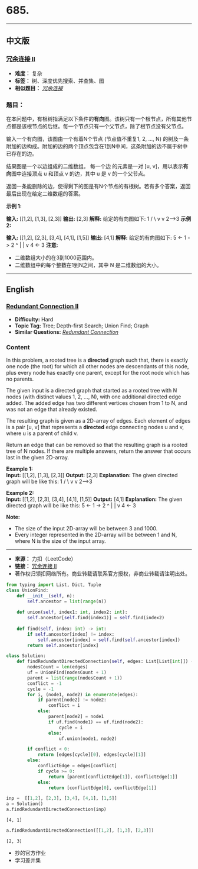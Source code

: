 # **685.**

------

## **中文版**
### [**冗余连接 II**](https://leetcode-cn.com/problems/redundant-connection-ii/)

- **难度：** 复杂
- **标签：** 树、深度优先搜索、并查集、图
- **相似题目：** [*冗余连接*](https://leetcode-cn.com/problems/redundant-connection/)


### **题目：**

在本问题中，有根树指满足以下条件的**有向**图。该树只有一个根节点，所有其他节点都是该根节点的后继。每一个节点只有一个父节点，除了根节点没有父节点。

 输入一个有向图，该图由一个有着N个节点 (节点值不重复1, 2, ..., N) 的树及一条附加的边构成。附加的边的两个顶点包含在1到N中间，这条附加的边不属于树中已存在的边。

 结果图是一个以边组成的二维数组。 每一个边 的元素是一对 \[u, v\]，用以表示**有向**图中连接顶点 u 和顶点 v 的边，其中 u 是 v 的一个父节点。

 返回一条能删除的边，使得剩下的图是有N个节点的有根树。若有多个答案，返回最后出现在给定二维数组的答案。

 **示例 1:**

 **输入:** \[\[1,2\], \[1,3\], \[2,3\]\] **输出:** \[2,3\] **解释:** 给定的有向图如下: 1 / \ v v 2-->3  **示例 2:**

 **输入:** \[\[1,2\], \[2,3\], \[3,4\], \[4,1\], \[1,5\]\] **输出:** \[4,1\] **解释:** 给定的有向图如下: 5 <- 1 -> 2 ^ | | v 4 <- 3  **注意:**

 
 * 二维数组大小的在3到1000范围内。
 * 二维数组中的每个整数在1到N之间，其中 N 是二维数组的大小。
 
 


------


## **English**
### [**Redundant Connection II**](https://leetcode-cn.com/problems/redundant-connection-ii/)

- **Difficulty:** Hard
- **Topic Tag:** Tree; Depth-first Search; Union Find; Graph
- **Similar Questions:** [*Redundant Connection*](https://leetcode-cn.com/problems/redundant-connection/)

### **Content**

 In this problem, a rooted tree is a **directed** graph such that, there is exactly one node (the root) for which all other nodes are descendants of this node, plus every node has exactly one parent, except for the root node which has no parents. 

 The given input is a directed graph that started as a rooted tree with N nodes (with distinct values 1, 2, ..., N), with one additional directed edge added. The added edge has two different vertices chosen from 1 to N, and was not an edge that already existed. 

 The resulting graph is given as a 2D-array of edges. Each element of edges is a pair \[u, v\] that represents a **directed** edge connecting nodes u and v, where u is a parent of child v. 

 Return an edge that can be removed so that the resulting graph is a rooted tree of N nodes. If there are multiple answers, return the answer that occurs last in the given 2D-array. 

**Example 1:**  
  **Input:** \[\[1,2\], \[1,3\], \[2,3\]\] **Output:** \[2,3\] **Explanation:** The given directed graph will be like this: 1 / \ v v 2-->3  

 **Example 2:**  
  **Input:** \[\[1,2\], \[2,3\], \[3,4\], \[4,1\], \[1,5\]\] **Output:** \[4,1\] **Explanation:** The given directed graph will be like this: 5 <- 1 -> 2 ^ | | v 4 <- 3  

 **Note:**  
 - The size of the input 2D-array will be between 3 and 1000.
 - Every integer represented in the 2D-array will be between 1 and N, where N is the size of the input array.
 




------


- **来源：** 力扣（LeetCode）
- **链接：** [冗余连接 II](https://leetcode-cn.com/problems/redundant-connection-ii/)
- 著作权归领扣网络所有。商业转载请联系官方授权，非商业转载请注明出处。



```python
from typing import List, Dict, Tuple
class UnionFind:
    def __init__(self, n):
        self.ancestor = list(range(n))
    
    def union(self, index1: int, index2: int):
        self.ancestor[self.find(index1)] = self.find(index2)
    
    def find(self, index: int) -> int:
        if self.ancestor[index] != index:
            self.ancestor[index] = self.find(self.ancestor[index])
        return self.ancestor[index]

class Solution:
    def findRedundantDirectedConnection(self, edges: List[List[int]]) -> List[int]:
        nodesCount = len(edges)
        uf = UnionFind(nodesCount + 1)
        parent = list(range(nodesCount + 1))
        conflict = -1
        cycle = -1
        for i, (node1, node2) in enumerate(edges):
            if parent[node2] != node2:
                conflict = i
            else:
                parent[node2] = node1
                if uf.find(node1) == uf.find(node2):
                    cycle = i
                else:
                    uf.union(node1, node2)

        if conflict < 0:
            return [edges[cycle][0], edges[cycle][1]]
        else:
            conflictEdge = edges[conflict]
            if cycle >= 0:
                return [parent[conflictEdge[1]], conflictEdge[1]]
            else:
                return [conflictEdge[0], conflictEdge[1]]

inp =  [[1,2], [2,3], [3,4], [4,1], [1,5]]
a = Solution()
a.findRedundantDirectedConnection(inp)
```




    [4, 1]




```python
a.findRedundantDirectedConnection([[1,2], [1,3], [2,3]])
```




    [2, 3]



- 抄的官方作业
- 学习差并集
